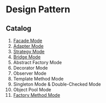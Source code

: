 # Design Pattern

## Catalog
 1. [Facade Mode](https://github.com/SingleCheng/DesignPattern/tree/feature-facade-mode/samples/FacadeMode)
 2. [Adapter Mode](https://github.com/SingleCheng/DesignPattern/tree/master/samples/FacadeMode)
 3. [Strategy Mode](https://github.com/SingleCheng/DesignPattern/tree/master/samples/StrategyMode)
 4. [Bridge Mode](https://github.com/SingleCheng/DesignPattern/tree/master/samples/BridgeMode)
 5. Abstract Factory Mode
 6. Decorator Mode
 7. Observer Mode
 8. Template Method Mode
 9. Singleton Mode & Double-Checked Mode
 10. Object Pool Mode
 11. [Factory Method Mode](https://github.com/SingleCheng/DesignPattern/tree/master/samples/FactoryMethodMode)